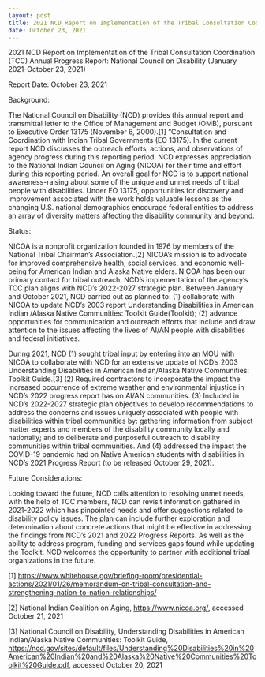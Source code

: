 ```yaml
---
layout: post
title: 2021 NCD Report on Implementation of the Tribal Consultation Coordination
date: October 23, 2021
---
```

2021 NCD Report on Implementation of the Tribal Consultation Coordination (TCC) Annual Progress Report: National Council on Disability (January 2021-October 23, 2021)

Report Date: October 23, 2021

Background:

The National Council on Disability (NCD) provides this annual report and transmittal letter to the Office of Management and Budget (OMB), pursuant to Executive Order 13175 (November 6, 2000).[1] “Consultation and Coordination with Indian Tribal Governments (EO 13175). In the current report NCD discusses the outreach efforts, actions, and observations of agency progress during this reporting period. NCD expresses appreciation to the National Indian Council on Aging (NICOA) for their time and effort during this reporting period. An overall goal for NCD is to support national awareness-raising about some of the unique and unmet needs of tribal people with disabilities. Under EO 13175, opportunities for discovery and improvement associated with the work holds valuable lessons as the changing U.S. national demographics encourage federal entities to address an array of diversity matters affecting the disability community and beyond.

Status:

NICOA is a nonprofit organization founded in 1976 by members of the National Tribal Chairman’s Association.[2] NICOA’s mission is to advocate for improved comprehensive health, social services, and economic well-being for American Indian and Alaska Native elders. NICOA has been our primary contact for tribal outreach. NCD’s implementation of the agency’s TCC plan aligns with NCD’s 2022-2027 strategic plan. Between January and October 2021, NCD carried out as planned to: (1) collaborate with NICOA to update NCD’s 2003 report Understanding Disabilities in American Indian /Alaska Native Communities: Toolkit Guide(Toolkit); (2) advance opportunities for communication and outreach efforts that include and draw attention to the issues affecting the lives of AI/AN people with disabilities and federal initiatives.

During 2021, NCD (1) sought tribal input by entering into an MOU with NICOA to collaborate with NCD for an extensive update of NCD’s 2003 Understanding Disabilities in American Indian/Alaska Native Communities: Toolkit Guide.[3] (2) Required contractors to incorporate the impact the increased occurrence of extreme weather and environmental injustice in NCD’s 2022 progress report has on AI/AN communities. (3)  Included in NCD’s 2022-2027 strategic plan objectives to develop recommendations to address the concerns and issues uniquely associated with people with disabilities within tribal communities by: gathering information from subject matter experts and members of the disability community locally and nationally; and to deliberate and purposeful outreach to disability communities within tribal communities. And (4) addressed the impact the COVID-19 pandemic had on Native American students with disabilities in NCD’s 2021 Progress Report (to be released October 29, 2021).

Future Considerations:

Looking toward the future, NCD calls attention to resolving unmet needs, with the help of TCC members, NCD can revisit information gathered in 2021-2022 which has pinpointed needs and offer suggestions related to disability policy issues. The plan can include further exploration and determination about concrete actions that might be effective in addressing the findings from NCD’s 2021 and 2022 Progress Reports. As well as the ability to address program, funding and services gaps found while updating the Toolkit. NCD welcomes the opportunity to partner with additional tribal organizations in the future.




[1] https://www.whitehouse.gov/briefing-room/presidential-actions/2021/01/26/memorandum-on-tribal-consultation-and-strengthening-nation-to-nation-relationships/

[2] National Indian Coalition on Aging, https://www.nicoa.org/, accessed October 21, 2021

[3] National Council on Disability, Understanding Disabilities in American Indian/Alaska Native Communities: Toolkit Guide, https://ncd.gov/sites/default/files/Understanding%20Disabilities%20in%20American%20Indian%20and%20Alaska%20Native%20Communities%20Toolkit%20Guide.pdf, accessed October 20, 2021

